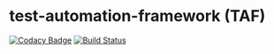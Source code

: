 # test-automation-framework (TAF)

[![Codacy Badge](https://api.codacy.com/project/badge/Grade/8c8551f4acb54108b7cc372c84cb174a)](https://app.codacy.com/app/baloise/test-automation-framework?utm_source=github.com&utm_medium=referral&utm_content=baloise/test-automation-framework&utm_campaign=Badge_Grade_Dashboard)
[![Build Status](https://travis-ci.org/baloise/test-automation-framework.svg?branch=master)](https://travis-ci.org/baloise/test-automation-framework)
